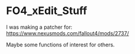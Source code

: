 # FO4_xEdit_Stuff

I was making a patcher for: https://www.nexusmods.com/fallout4/mods/2737/

Maybe some functions of interest for others.  

